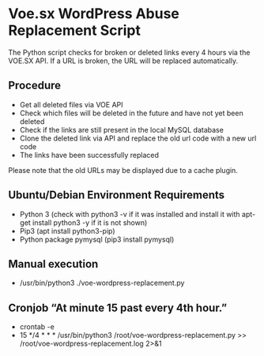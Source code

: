 # Voe.sx WordPress Abuse Replacement Script
The Python script checks for broken or deleted links every 4 hours via the VOE.SX API. If a URL is broken, the URL will be replaced automatically.

## Procedure
- Get all deleted files via VOE API
- Check which files will be deleted in the future and have not yet been deleted
- Check if the links are still present in the local MySQL database
- Clone the deleted link via API and replace the old url code with a new url code
- The links have been successfully replaced

Please note that the old URLs may be displayed due to a cache plugin.

## Ubuntu/Debian Environment Requirements
- Python 3 (check with python3 -v if it was installed and install it with apt-get install python3 -y if it is not shown)
- Pip3 (apt install python3-pip)
- Python package pymysql (pip3 install pymysql)

## Manual execution
- /usr/bin/python3 ./voe-wordpress-replacement.py

## Cronjob “At minute 15 past every 4th hour.”
- crontab -e
- 15 */4 * * * /usr/bin/python3 /root/voe-wordpress-replacement.py >> /root/voe-wordpress-replacement.log 2>&1
